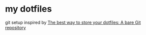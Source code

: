 # my dotfiles
git setup inspired by [The best way to store your dotfiles: A bare Git repository ](https://www.ackama.com/what-we-think/the-best-way-to-store-your-dotfiles-a-bare-git-repository-explained/)

